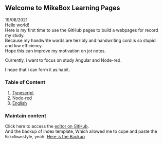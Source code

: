 ## Welcome to MikeBox Learning Pages

19/08/2021<br />
Hello world!<br />
Here is my first time to use the GitHub pages to build a webpages for record my study.<br />
Because my handwrite words are terribly and handwriting cord is so stupid and low efficiency.<br />
Hope this can improve my motivation on jot notes.

Currently, i want to focus on study Angular and Node-red.

I hope that i can form it as habit. 


### Table of Content
1. [Typescript](https://supergripg4f.github.io/Learning/typescript_learning)
2. [Node-red](https://supergripg4f.github.io/Learning/node_red_learning)
3. [English](https://supergripg4f.github.io/Learning/english_learning)

### Maintain content
Click here to access the [editor on GitHub](https://github.com/SuperGripG4F/Learning/edit/gh-pages/index.md).<br />
And the backup of index template, Which allowed me to cope and paste the `MakeDown`style, yeah. [Here is the Backup](https://supergripg4f.github.io/Learning/bak)

